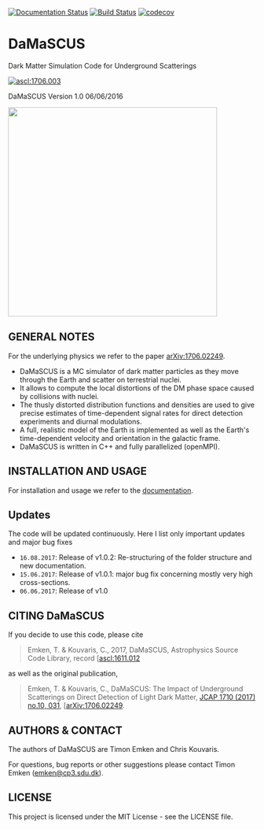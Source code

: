 
[![Documentation Status](https://readthedocs.org/projects/damascus/badge/?version=latest)](http://damascus.readthedocs.io/en/latest/?badge=latest)
[![Build Status](https://travis-ci.org/temken/DaMaSCUS.svg?branch=master)](https://travis-ci.org/temken/DaMaSCUS)
[![codecov](https://codecov.io/gh/temken/DaMaSCUS/branch/master/graph/badge.svg)](https://codecov.io/gh/temken/DaMaSCUS)

# DaMaSCUS

Dark Matter Simulation Code for Underground Scatterings

<a href="http://ascl.net/1706.003"><img src="https://img.shields.io/badge/ascl-1706.003-blue.svg?colorB=262255" alt="ascl:1706.003" /></a>

DaMaSCUS Version 1.0 06/06/2016

<img src="https://cloud.githubusercontent.com/assets/29034913/26834962/4092f75c-4ad7-11e7-86db-a359734ea2ef.png" width="425">

## GENERAL NOTES

For the underlying physics we refer to the paper [arXiv:1706.02249](https://arxiv.org/abs/1706.02249).

- DaMaSCUS is a MC simulator of dark matter particles as they move through the Earth and scatter on terrestrial nuclei. 
- It allows to compute the local distortions of the DM phase space caused by collisions with nuclei. 
- The thusly distorted distribution functions and densities are used to give precise estimates of time-dependent signal rates for direct detection experiments and diurnal modulations.
- A full, realistic model of the Earth is implemented as well as the Earth's time-dependent velocity and orientation in the galactic frame.
- DaMaSCUS is written in C++ and fully parallelized (openMPI).

## INSTALLATION AND USAGE

For installation and usage we refer to the [documentation](http://damascus.readthedocs.io/en/latest/).

## Updates
The code will be updated continuously. Here I list only important updates and major bug fixes 
- `16.08.2017`: Release of v1.0.2: Re-structuring of the folder structure and new documentation.
- `15.06.2017`: Release of v1.0.1: major bug fix concerning mostly very high cross-sections.
- `06.06.2017`: Release of v1.0

## CITING DaMaSCUS

If you decide to use this code, please cite

>Emken, T. & Kouvaris, C., 2017, DaMaSCUS, Astrophysics Source Code Library, record [[ascl:1611.012](http://ascl.net/code/v/1702)

as well as the original publication,

>Emken, T. & Kouvaris, C., DaMaSCUS: The Impact of Underground Scatterings on Direct Detection of Light Dark Matter, [JCAP 1710 (2017) no.10, 031](http://iopscience.iop.org/article/10.1088/1475-7516/2017/10/031/meta), [[arXiv:1706.02249](https://arxiv.org/abs/1706.02249).

## AUTHORS & CONTACT

The authors of DaMaSCUS are Timon Emken and Chris Kouvaris.

For questions, bug reports or other suggestions please contact Timon Emken (emken@cp3.sdu.dk).


## LICENSE

This project is licensed under the MIT License - see the LICENSE file.
